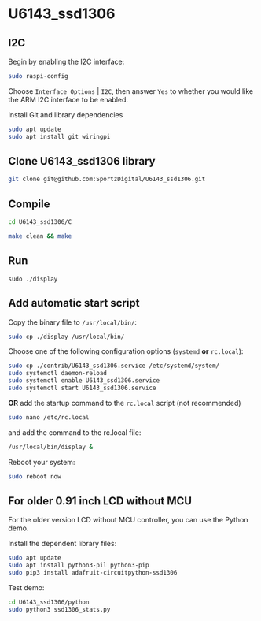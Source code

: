 # U6143_ssd1306

##  I2C
Begin by enabling the I2C interface:

```bash
sudo raspi-config
```

Choose `Interface Options` | `I2C`, then answer `Yes` to whether you would like the ARM I2C interface to be enabled.

Install Git and library dependencies

```bash
sudo apt update
sudo apt install git wiringpi
```

##  Clone U6143_ssd1306 library 
```bash
git clone git@github.com:SportzDigital/U6143_ssd1306.git
```

## Compile 
```bash
cd U6143_ssd1306/C
```
```bash
make clean && make 
```

## Run 
```
sudo ./display
```

## Add automatic start script
Copy the binary file to `/usr/local/bin/`:

```bash
sudo cp ./display /usr/local/bin/
```

Choose one of the following configuration options (`systemd` **or** `rc.local`):
 
```bash
sudo cp ./contrib/U6143_ssd1306.service /etc/systemd/system/
sudo systemctl daemon-reload
sudo systemctl enable U6143_ssd1306.service
sudo systemctl start U6143_ssd1306.service
```

**OR** add the startup command to the `rc.local` script (not recommended)

```bash
sudo nano /etc/rc.local
```

and add the command to the rc.local file:

```bash
/usr/local/bin/display &
```

Reboot your system:

```bash
sudo reboot now
```

## For older 0.91 inch LCD without MCU 
For the older version LCD without MCU controller, you can use the Python demo.

Install the dependent library files:

```bash
sudo apt update
sudo apt install python3-pil python3-pip
sudo pip3 install adafruit-circuitpython-ssd1306
```

Test demo:

```bash 
cd U6143_ssd1306/python 
sudo python3 ssd1306_stats.py
```
